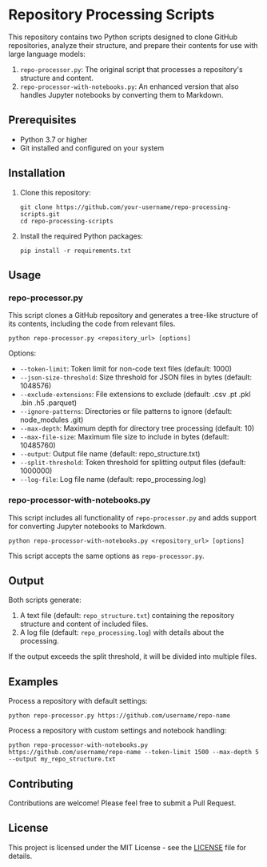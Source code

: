# Repository Processing Scripts

This repository contains two Python scripts designed to clone GitHub repositories, analyze their structure, and prepare their contents for use with large language models:

1. `repo-processor.py`: The original script that processes a repository's structure and content.
2. `repo-processor-with-notebooks.py`: An enhanced version that also handles Jupyter notebooks by converting them to Markdown.

## Prerequisites

- Python 3.7 or higher
- Git installed and configured on your system

## Installation

1. Clone this repository:
   ```
   git clone https://github.com/your-username/repo-processing-scripts.git
   cd repo-processing-scripts
   ```

2. Install the required Python packages:
   ```
   pip install -r requirements.txt
   ```

## Usage

### repo-processor.py

This script clones a GitHub repository and generates a tree-like structure of its contents, including the code from relevant files.

```
python repo-processor.py <repository_url> [options]
```

Options:
- `--token-limit`: Token limit for non-code text files (default: 1000)
- `--json-size-threshold`: Size threshold for JSON files in bytes (default: 1048576)
- `--exclude-extensions`: File extensions to exclude (default: .csv .pt .pkl .bin .h5 .parquet)
- `--ignore-patterns`: Directories or file patterns to ignore (default: node_modules .git)
- `--max-depth`: Maximum depth for directory tree processing (default: 10)
- `--max-file-size`: Maximum file size to include in bytes (default: 10485760)
- `--output`: Output file name (default: repo_structure.txt)
- `--split-threshold`: Token threshold for splitting output files (default: 1000000)
- `--log-file`: Log file name (default: repo_processing.log)

### repo-processor-with-notebooks.py

This script includes all functionality of `repo-processor.py` and adds support for converting Jupyter notebooks to Markdown.

```
python repo-processor-with-notebooks.py <repository_url> [options]
```

This script accepts the same options as `repo-processor.py`.

## Output

Both scripts generate:
1. A text file (default: `repo_structure.txt`) containing the repository structure and content of included files.
2. A log file (default: `repo_processing.log`) with details about the processing.

If the output exceeds the split threshold, it will be divided into multiple files.

## Examples

Process a repository with default settings:
```
python repo-processor.py https://github.com/username/repo-name
```

Process a repository with custom settings and notebook handling:
```
python repo-processor-with-notebooks.py https://github.com/username/repo-name --token-limit 1500 --max-depth 5 --output my_repo_structure.txt
```

## Contributing

Contributions are welcome! Please feel free to submit a Pull Request.

## License

This project is licensed under the MIT License - see the [LICENSE](LICENSE) file for details.
